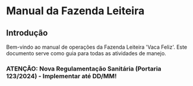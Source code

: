 # Manual da Fazenda Leiteira

## Introdução

Bem-vindo ao manual de operações da Fazenda Leiteira 'Vaca Feliz'. Este documento serve como guia para todas as atividades de manejo.

### ATENÇÃO: Nova Regulamentação Sanitária (Portaria 123/2024) - Implementar até DD/MM!